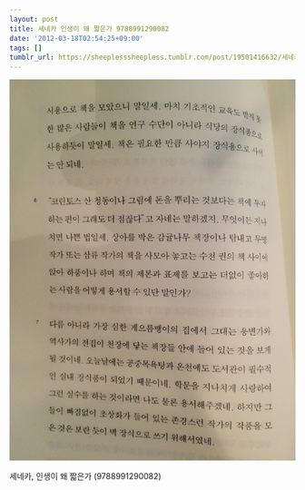 ```yaml
---
layout: post
title: 세네카 인생이 왜 짧은가 9788991290082
date: '2012-03-18T02:54:25+09:00'
tags: []
tumblr_url: https://sheeplesssheepless.tumblr.com/post/19501416632/세네카-인생이-왜-짧은가-9788991290082
---
```

 ![](/tumblr_files/tumblr_m12j6pncKZ1rn1r7vo1_1280.png)  

세네카, 인생이 왜 짧은가 (9788991290082)

